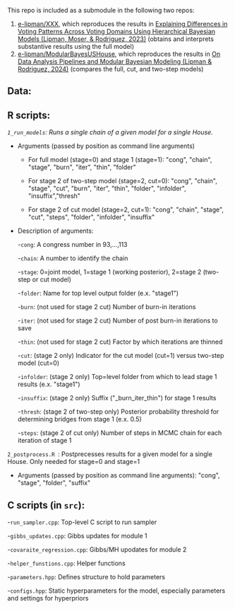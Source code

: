 This repo is included as a submodule in the following two repos:
1. [e-lipman/XXX](<https://github.com/e-lipman/XXX>), which reproduces the results in
[Explaining Differences in Voting Patterns Across Voting Domains Using Hierarchical Bayesian Models (Lipman, Moser, & Rodriguez, 2023)](<https://arxiv.org/abs/2312.15049>) (obtains and interprets substantive results using the full model)
3. [e-lipman/ModularBayesUSHouse](<https://github.com/e-lipman/ModularBayesUSHouse>), which reproduces the results in
[On Data Analysis Pipelines and Modular Bayesian Modeling (Lipman & Rodriguez, 2024)](https://arxiv.org/abs/2402.04461) (compares the full, cut, and two-step models)

## Data:

## R scripts:
*`1_run_models`: Runs a single chain of a given model for a single House.*

- Arguments (passed by position as command line arguments)
    
    - For full model (stage=0) and stage 1 (stage=1): "cong", "chain", "stage", "burn", "iter", "thin", "folder"
    
    - For stage 2 of two-step model (stage=2, cut=0): "cong", "chain", "stage", "cut", "burn", "iter", "thin", "folder", "infolder", "insuffix","thresh"
    
    - For stage 2 of cut model (stage=2, cut=1): "cong", "chain", "stage", "cut", "steps", "folder", "infolder", "insuffix"

- Description of arguments:

    -`cong`: A congress number in 93,...,113

    -`chain`: A number to identify the chain

    -`stage`: 0=joint model, 1=stage 1 (working posterior), 2=stage 2 (two-step or cut model)

    -`folder`: Name for top level output folder (e.x. "stage1")

    -`burn`: (not used for stage 2 cut) Number of burn-in iterations

    -`iter`: (not used for stage 2 cut) Number of post burn-in iterations to save

    -`thin`: (not used for stage 2 cut) Factor by which iterations are thinned

    -`cut`: (stage 2 only) Indicator for the cut model (cut=1) versus two-step model (cut=0)
  
    -`infolder`: (stage 2 only) Top=level folder from which to lead stage 1 results (e.x. "stage1")

    -`insuffix`: (stage 2 only) Suffix ("_burn_iter_thin") for stage 1 results

    -`thresh`: (stage 2 of two-step only) Posterior probability threshold for determining bridges from stage 1 (e.x. 0.5)

    -`steps`: (stage 2 of cut only) Number of steps in MCMC chain for each iteration of stage 1

`2_postprocess.R `: Postprecesses results for a given model for a single House. Only needed for stage=0 and stage=1

- Arguments (passed by position as command line arguments): "cong", "stage", "folder", "suffix"

## C scripts (in `src`):
  
-`run_sampler.cpp`: Top-level C script to run sampler

-`gibbs_updates.cpp`: Gibbs updates for module 1 

-`covaraite_regression.cpp`: Gibbs/MH upodates for module 2

-`helper_funstions.cpp`: Helper functions

-`parameters.hpp`: Defines structure to hold parameters

-`configs.hpp`: Static hyperparameters for the model, especially parameters and settings for hyperpriors

